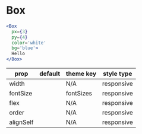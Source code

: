 # Box

```.jsx
<Box
  px={3}
  py={4}
  color='white'
  bg='blue'>
  Hello
</Box>

```

prop | default | theme key | style type
---|---|---|---
width |  | N/A | responsive
fontSize |  | fontSizes | responsive
flex |  | N/A | responsive
order |  | N/A | responsive
alignSelf |  | N/A | responsive